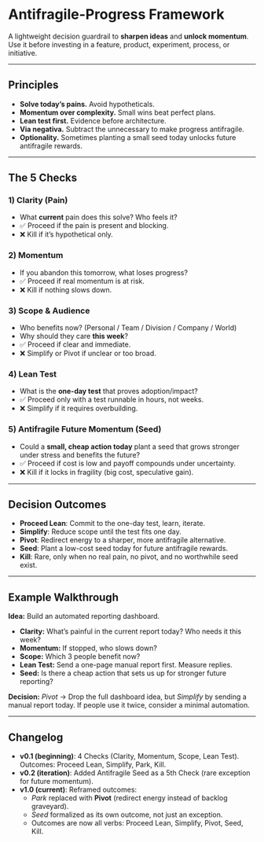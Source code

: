 # Antifragile-Progress Framework

A lightweight decision guardrail to **sharpen ideas** and **unlock momentum**.  
Use it before investing in a feature, product, experiment, process, or initiative.

---

## Principles
- **Solve today’s pains.** Avoid hypotheticals.  
- **Momentum over complexity.** Small wins beat perfect plans.  
- **Lean test first.** Evidence before architecture.  
- **Via negativa.** Subtract the unnecessary to make progress antifragile.  
- **Optionality.** Sometimes planting a small seed today unlocks future antifragile rewards.  

---

## The 5 Checks

### 1) Clarity (Pain)
- What **current** pain does this solve? Who feels it?  
- ✅ Proceed if the pain is present and blocking.  
- ❌ Kill if it’s hypothetical only.  

### 2) Momentum
- If you abandon this tomorrow, what loses progress?  
- ✅ Proceed if real momentum is at risk.  
- ❌ Kill if nothing slows down.  

### 3) Scope & Audience
- Who benefits now? (Personal / Team / Division / Company / World)  
- Why should they care **this week**?  
- ✅ Proceed if clear and immediate.  
- ❌ Simplify or Pivot if unclear or too broad.  

### 4) Lean Test
- What is the **one-day test** that proves adoption/impact?  
- ✅ Proceed only with a test runnable in hours, not weeks.  
- ❌ Simplify if it requires overbuilding.  

### 5) Antifragile Future Momentum (Seed)
- Could a **small, cheap action today** plant a seed that grows stronger under stress and benefits the future?  
- ✅ Proceed if cost is low and payoff compounds under uncertainty.  
- ❌ Kill if it locks in fragility (big cost, speculative gain).  

---

## Decision Outcomes

- **Proceed Lean**: Commit to the one-day test, learn, iterate.  
- **Simplify**: Reduce scope until the test fits one day.  
- **Pivot**: Redirect energy to a sharper, more antifragile alternative.  
- **Seed**: Plant a low-cost seed today for future antifragile rewards.  
- **Kill**: Rare, only when no real pain, no pivot, and no worthwhile seed exist.  

---

## Example Walkthrough

**Idea:** Build an automated reporting dashboard.  

- **Clarity:** What’s painful in the current report today? Who needs it this week?  
- **Momentum:** If stopped, who slows down?  
- **Scope:** Which 3 people benefit now?  
- **Lean Test:** Send a one-page manual report first. Measure replies.  
- **Seed:** Is there a cheap action that sets us up for stronger future reporting?  

**Decision:** *Pivot* → Drop the full dashboard idea, but *Simplify* by sending a manual report today. If people use it twice, consider a minimal automation.  

---

## Changelog

- **v0.1 (beginning)**: 4 Checks (Clarity, Momentum, Scope, Lean Test). Outcomes: Proceed Lean, Simplify, Park, Kill.  
- **v0.2 (iteration)**: Added Antifragile Seed as a 5th Check (rare exception for future momentum).  
- **v1.0 (current)**: Reframed outcomes:  
  - *Park* replaced with **Pivot** (redirect energy instead of backlog graveyard).  
  - *Seed* formalized as its own outcome, not just an exception.  
  - Outcomes are now all verbs: Proceed Lean, Simplify, Pivot, Seed, Kill.  
